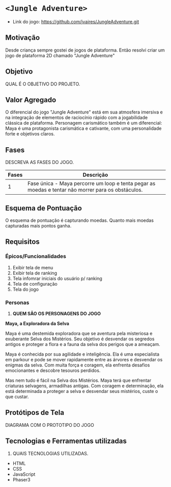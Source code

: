 # `<Jungle Adventure>`

* Link do jogo: https://github.com/jvaires/JungleAdventure.git

## Motivação

Desde criança sempre gostei de jogos de plataforma. Então resolvi criar um jogo de plataforma 2D chamado "Jungle Adventure"

## Objetivo

QUAL É O OBJETIVO DO PROJETO.

## Valor Agregado

O diferencial do jogo "Jungle Adventure" está em sua atmosfera imersiva e na integração de elementos de raciocínio rápido com a jogabilidade clássica de plataforma. 
Personagem carismático também é um diferencial: Maya é uma protagonista carismática e cativante, com uma personalidade forte e objetivos claros.

## Fases

DESCREVA AS FASES DO JOGO.

| Fases | Descrição |
| ----- | ----------- |
| 1     | Fase única - Maya percorre um loop e tenta pegar as moedas e tentar não morrer para os obstáculos.|


## Esquema de Pontuação

O esquema de pontuação é capturando moedas. Quanto mais moedas capturadas mais pontos ganha.


## Requisitos

### Épicos/Funcionalidades

1. Exibir tela de menu
2. Exibir tela de ranking
3. Tela infomrar iniciais do usuário p/ ranking
4. Tela de configuração
5. Tela do jogo

### Personas
1. **QUEM SÃO OS PERSONAGENS DO JOGO**

**Maya, a Exploradora da Selva**

Maya é uma destemida exploradora que se aventura pela misteriosa e exuberante Selva dos Mistérios. Seu objetivo é desvendar os segredos antigos e proteger a flora e a fauna da selva dos perigos que a ameaçam.

Maya é conhecida por sua agilidade e inteligência. Ela é uma especialista em parkour e pode se mover rapidamente entre as árvores e desvendar os enigmas da selva. Com muita força e coragem, ela enfrenta desafios emocionantes e descobre tesouros perdidos.

Mas nem tudo é fácil na Selva dos Mistérios. Maya terá que enfrentar criaturas selvagens, armadilhas antigas. Com coragem e determinação, ela está determinada a proteger a selva e desvendar seus mistérios, custe o que custar.
## Protótipos de Tela

DIAGRAMA COM O PROTOTIPO DO JOGO

## Tecnologias e Ferramentas utilizadas

1. QUAIS TECNOLOGIAS UTILIZADAS.
- HTML
- CSS 
- JavaScript
- Phaser3

